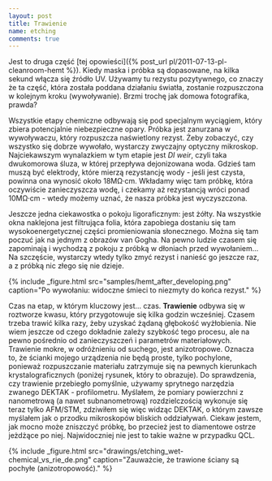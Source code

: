 ```yaml
---
layout: post
title: Trawienie
name: etching
comments: true
---
```


Jest to druga część [tej opowieści]({% post_url pl/2011-07-13-pl-cleanroom-hemt %}). Kiedy maska i próbka są dopasowane, na kilka sekund włącza się źródło UV. Używamy tu rezystu pozytywnego, co znaczy że ta część, która została poddana działaniu światła, zostanie rozpuszczona w kolejnym kroku (wywoływanie). Brzmi trochę jak domowa fotografika, prawda?

Wszystkie etapy chemiczne odbywają się pod specjalnym wyciągiem, który zbiera potencjalnie niebezpieczne opary. Próbka jest zanurzana w wywoływaczu, który rozpuszcza naświetlony rezyst. Żeby zobaczyć, czy wszystko się dobrze wywołało, wystarczy zwyczajny optyczny mikroskop. Najciekawszym wynalazkiem w tym etapie jest _DI weir_, czyli taka dwukomorowa śluza, w której przepływa dejonizowana woda. Gdzieś tam muszą być elektrody, które mierzą rezystancję wody - jeśli jest czysta, powinna ona wynosić około 18MΩ·cm. Wkładamy więc tam próbkę, która oczywiście zanieczyszcza wodę, i czekamy aż rezystancją wróci ponad 10MΩ·cm - wtedy możemy uznać, że nasza próbka jest wyczyszczona.

Jeszcze jedna ciekawostka o pokoju ligoraficznym: jest żółty. Na wszystkie okna naklejona jest filtrująca folia, która zapobiega dostaniu się tam wysokoenergetycznej części promieniowania słonecznego. Można się tam poczuć jak na jednym z obrazów van Gogha. Na pewno ludzie czasem się zapominają i wychodzą z pokoju z próbką w dłoniach przed wywołaniem... Na szczęście, wystarczy wtedy tylko zmyć rezyst i nanieść go jeszcze raz, a z próbką nic złego się nie dzieje.

{% include _figure.html src="samples/hemt_after_developing.png" caption="Po wywołaniu: widoczne śmieci to niezmyty do końca rezyst." %}

Czas na etap, w którym kluczowy jest... czas. **Trawienie** odbywa się w roztworze kwasu, który przygotowuje się kilka godzin wcześniej. Czasem trzeba trawić kilka razy, żeby uzyskać żądaną głębokość wyżłobienia. Nie wiem jeszcze od czego dokładnie zależy szybkość tego procesu, ale na pewno pośrednio od zanieczyszczeń i parametrów materiałowych. Trawienie mokre, w odróżnieniu od suchego, jest anizotropowe. Oznacza to, że ścianki mojego urządzenia nie będą proste, tylko pochylone, ponieważ rozpuszczanie materiału zatrzymuje się na pewnych kierunkach krystalograficznych (poniżej rysunek, który to obrazuje). Do sprawdzenia, czy trawienie przebiegło pomyślnie, używamy sprytnego narzędzia zwanego DEKTAK - profilometru. Myślałem, że pomiary powierzchni z nanometrową (a nawet subnanometrową) rozdzielczością wykonuje się teraz tylko AFM/STM, zdziwiłem się więc widząc DEKTAK, o którym zawsze myślałem jak o przodku mikroskopów bliskich oddziaływań. Ciekaw jestem, jak mocno może zniszczyć próbkę, bo przecież jest to diamentowe ostrze jeżdżące po niej. Najwidoczniej nie jest to takie ważne w przypadku QCL.

{% include _figure.html src="drawings/etching_wet-chemical_vs_rie_de.png" caption="Zauważcie, że trawione ściany są pochyłe (anizotropowość)." %}